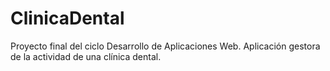 # ClinicaDental
Proyecto final del ciclo Desarrollo de Aplicaciones Web. Aplicación gestora de la actividad de una clínica dental.
